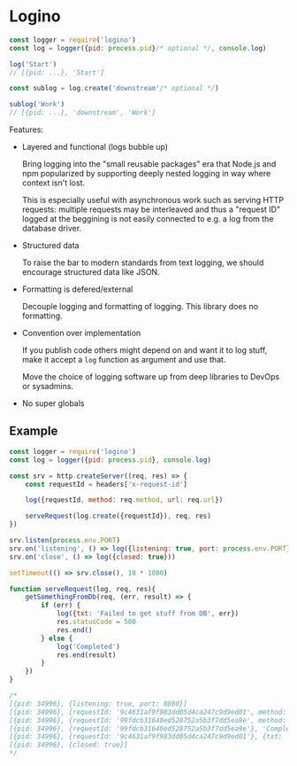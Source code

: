 # Logino

```js
const logger = require('logino')
const log = logger({pid: process.pid}/* optional */, console.log)

log('Start')
// [{pid: ...}, 'Start']

const sublog = log.create('downstream'/* optional */)

sublog('Work')
// [{pid: ...}, 'downstream', 'Work']
```

Features:

- Layered and functional (logs bubble up)

	Bring logging into the "small reusable packages" era that Node.js and npm
	popularized by supporting deeply nested logging in way where context isn't
	lost.

	This is especially useful with asynchronous work such as serving HTTP
	requests: multiple requests may be interleaved and thus a "request ID"
	logged at the beggining is not easily connected to e.g. a log from the
	database driver.

- Structured data

	To raise the bar to modern standards from text logging, we should
	encourage structured data like JSON.

- Formatting is defered/external

	Decouple logging and formatting of logging. This library does no
	formatting.

- Convention over implementation

	If you publish code others might depend on and want it to log stuff, make
	it accept a `log` function as argument and use that.

	Move the choice of logging software up from deep libraries to DevOps or
	sysadmins.

- No super globals

## Example

```js
const logger = require('logino')
const log = logger({pid: process.pid}, console.log)

const srv = http.createServer((req, res) => {
	const requestId = headers['x-request-id']

	log({requestId, method: req.method, url: req.url})

	serveRequest(log.create({requestId}), req, res)
})

srv.listen(process.env.PORT)
srv.on('listening', () => log({listening: true, port: process.env.PORT}))
srv.on('close', () => log({closed: true}))

setTimeout(() => srv.close(), 10 * 1000)

function serveRequest(log, req, res){
	getSomethingFromDb(req, (err, result) => {
		if (err) {
			log({txt: 'Failed to get stuff from DB', err})
			res.statusCode = 500
			res.end()
		} else {
			log('Completed')
			res.end(result)
		}
	})
}

/*
[{pid: 34996}, {listening: true, port: 8080}]
[{pid: 34996}, {requestId: '9c4631af9f983dd05d4ca247c9d9ed01', method: 'GET', url: '/'}]
[{pid: 34996}, {requestId: '99fdcb31640ed528752a5b3f7dd5ea9e', method: 'GET', url: '/'}]
[{pid: 34996}, {requestId: '99fdcb31640ed528752a5b3f7dd5ea9e'}, 'Completed']
[{pid: 34996}, {requestId: '9c4631af9f983dd05d4ca247c9d9ed01'}, {txt: 'Failed to get stuff from DB', err: ...}]
[{pid: 34996}, {closed: true}]
*/
```
